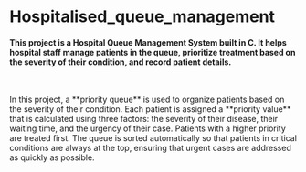 # Hospitalised_queue_management
<h4>This project is a Hospital Queue Management System built in C. It helps hospital staff manage patients in the queue, prioritize treatment based on the severity of their condition, and record patient details.</h4>
<br>
<p>
  In this project, a **priority queue** is used to organize patients based on the severity of their condition. Each patient is assigned a **priority value** that is calculated using three factors: the severity of their disease, their waiting time, and the urgency of their case. Patients with a higher priority are treated first. The queue is sorted automatically so that patients in critical conditions are always at the top, ensuring that urgent cases are addressed as quickly as possible.
</p>
